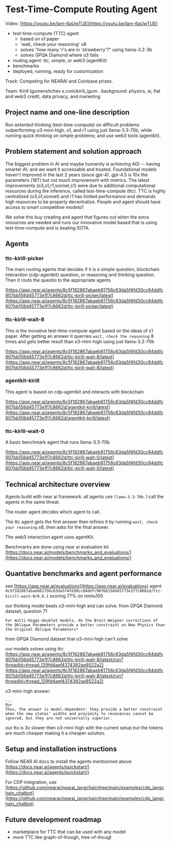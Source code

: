# Test-Time-Compute Routing Agent

Video: [https://youtu.be/lam-6aUwTUE](https://youtu.be/lam-6aUwTUE)

- test-time-compute (TTC) agent
  - based on s1 paper
  - 'wait, check your reasoning' x8
  - solves "how many 'r's are in 'strawberry'?" using llama-3.2-3b
  - solves GPQA Diamond where o3 fails
- routing agent: ttc, simple, or web3 (agentKit)
- benchmarks
- deployed, running, ready for customization

Track: Competing for NEARAI and Coinbase prizes.

Team: Kirill Igumenshchev x.com/kirill_igum . background: physics, ai, fiat and web3 credit, data privacy, and marketing

## Project name and one-line description

Run extented thinking (test-time-compute) on difficult problems outperforming o3-mini-high, o1, and r1 using just llama-3.3-70b, while running quick thinking on simple problems; and use web3 tools (agentkit).

## Problem statement and solution approach

The biggest problem in AI and maybe humanity is achieving AGI -- having smarter AI; and we want it accessable and trusted.
Foundational models haven't improved in the last 2 years (since gpt-4). gpt-4.5 is 10x the parameters (18T) but not much improvement with metrics. The latest improvements (o3,o1,r1,sonnet,s1) were due to additional computational resources during the inference, called test-time-compute (ttc). TTC is highly centralized (o3,o1,sonnet) and r1 has limited performance and demands high resources to be properly decentralize. People and agent should have access to smart competitive models!!

We solve this buy creating and agent that figures out when the extra resources are needed and runs our innovative model based that is using test-time-compute and is beating SOTA.

## Agents

### ttc-kirill-picker

The main routing agents that decides if it is a simple question, blockchain interaction (cdp-agentkit) question, or reasoning and thinking question. Then it routs the questio to the appropriate agents

[https://app.near.ai/agents/8c5f182867abaeb61756c63da5f4fd30cc84ddfc907bb158d45773e1f7c8662d/ttc-kirill-picker/latest](https://app.near.ai/agents/8c5f182867abaeb61756c63da5f4fd30cc84ddfc907bb158d45773e1f7c8662d/ttc-kirill-picker/latest)

### ttc-kirill-wait-8

This is the inovative test-time-compute agent based on the ideas of s1 paper. After getting an answer it querries `wait, check the reasoning` 8 times and gets better result than o3-mini-high using just llama-3.3-70b

[https://app.near.ai/agents/8c5f182867abaeb61756c63da5f4fd30cc84ddfc907bb158d45773e1f7c8662d/ttc-kirill-wait-8/latest](https://app.near.ai/agents/8c5f182867abaeb61756c63da5f4fd30cc84ddfc907bb158d45773e1f7c8662d/ttc-kirill-wait-8/latest)

### agentkit-kirill

This agent is based on cdp-agentkit and interacts with blockchain

[https://app.near.ai/agents/8c5f182867abaeb61756c63da5f4fd30cc84ddfc907bb158d45773e1f7c8662d/agentkit-kirill/latest](https://app.near.ai/agents/8c5f182867abaeb61756c63da5f4fd30cc84ddfc907bb158d45773e1f7c8662d/agentkit-kirill/latest)

### ttc-kirill-wait-0

A basic benchmark agent that runs llama-3.3-70b

[https://app.near.ai/agents/8c5f182867abaeb61756c63da5f4fd30cc84ddfc907bb158d45773e1f7c8662d/ttc-kirill-wait-0/latest](https://app.near.ai/agents/8c5f182867abaeb61756c63da5f4fd30cc84ddfc907bb158d45773e1f7c8662d/ttc-kirill-wait-0/latest)

## Technical architecture overview

Agents build with near ai framework. all agents use `llama-3.3-70b`. I call the agents in the same threat.

The router agent decides which agent to call.

The ttc agent gets the first answer then refines it by running `wait, check your reasoning` x8, then asks for the final answer.

The web3 interaction agent uses agentKit.

Benchmarks are done using near ai evaluation kit [https://docs.near.ai/models/benchmarks_and_evaluations/](https://docs.near.ai/models/benchmarks_and_evaluations/)

## Quantative benchmarks and agent performance

see [https://app.near.ai/evaluations](https://app.near.ai/evaluations) agent `8c5f182867abaeb61756c63da5f4fd30cc84ddfc907bb158d45773e1f7c8662d/ttc-kirill-wait-0/0.0.1` scoring 77% on mmlu100

our thinking model beats o3-mini-high and can solve. from GPQA Diamond dataset, question 71

```
For multi-Higgs-doublet models, do the Breit-Weigner corrections of the Oblique Parameters provide a better constraint on New Physics than the Original Oblique Parameters?
```

from GPQA Diamond dataset that o3-mini-high can't solve

our models solves using ttc: [https://app.near.ai/agents/8c5f182867abaeb61756c63da5f4fd30cc84ddfc907bb158d45773e1f7c8662d/ttc-kirill-wait-8/latest/run?threadId=thread_129fd4aef4374392ae8522a2](https://app.near.ai/agents/8c5f182867abaeb61756c63da5f4fd30cc84ddfc907bb158d45773e1f7c8662d/ttc-kirill-wait-8/latest/run?threadId=thread_129fd4aef4374392ae8522a2)

o3-mini-high answer:

```
...
Our
Thus, the answer is model-dependent: they provide a better constraint when the new states’ widths and proximity to resonances cannot be ignored, but they are not universally superior.
```

our ttx is 3x slower then o3-mini-high with the current setup but the tokens are much cheaper making it a cheaper solution.

## Setup and installation instructions

Follow NEAR AI docs to install the agents mentionned above
[https://docs.near.ai/agents/quickstart/](https://docs.near.ai/agents/quickstart/)

For CDP integration, use [https://github.com/nearai/nearai_langchain/tree/main/examples/cdp_langchain_chatbot](https://github.com/nearai/nearai_langchain/tree/main/examples/cdp_langchain_chatbot)

## Future development roadmap

- marketplace for TTC that can be used with any model
- more TTC like graph-of-though, tree-of-thougt
